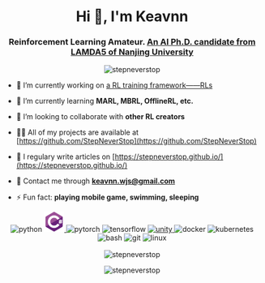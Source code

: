 <h1 align="center">Hi 👋, I'm Keavnn</h1>
<h3 align="center">Reinforcement Learning Amateur. <a href="http://www.lamda.nju.edu.cn/wangjianshu/">An AI Ph.D. candidate from LAMDA5 of Nanjing University</a></h3>

<p align="center"> <img src="https://komarev.com/ghpvc/?username=stepneverstop" alt="stepneverstop" /> </p>

- 🔭 I’m currently working on [a RL training framework——RLs](https://github.com/StepNeverStop/RLs)

- 🌱 I’m currently learning **MARL, MBRL, OfflineRL, etc.**

- 👯 I’m looking to collaborate with **other RL creators**

- 👨‍💻 All of my projects are available at [https://github.com/StepNeverStop](https://github.com/StepNeverStop)

- 📝 I regulary write articles on [https://stepneverstop.github.io/](https://stepneverstop.github.io/)

- 💬 Contact me through **keavnn.wjs@gmail.com**

- ⚡ Fun fact: **playing mobile game, swimming, sleeping**

<p align="center">
  <img src="https://www.vectorlogo.zone/logos/python/python-icon.svg" alt="python" width="40" height="40"/> 
  <a href="https://www.w3schools.com/cs/" target="_blank"> 
    <img src="https://raw.githubusercontent.com/devicons/devicon/master/icons/csharp/csharp-original.svg" alt="csharp" width="40" height="40"/> 
  </a> 
  <img src="https://www.vectorlogo.zone/logos/pytorch/pytorch-icon.svg" alt="pytorch" width="40" height="40"/> 
  <img src="https://www.vectorlogo.zone/logos/tensorflow/tensorflow-icon.svg" alt="tensorflow" width="40" height="40"/>
  <a href="https://unity.com/" target="_blank"> 
    <img src="https://www.vectorlogo.zone/logos/unity3d/unity3d-icon.svg" alt="unity" width="40" height="40"/> 
  </a> 
  <img src="https://www.vectorlogo.zone/logos/docker/docker-icon.svg" alt="docker" width="40" height="40"/> 
  <img src="https://www.vectorlogo.zone/logos/kubernetes/kubernetes-icon.svg" alt="kubernetes" width="40" height="40"/> 
  <img src="https://www.vectorlogo.zone/logos/gnu_bash/gnu_bash-icon.svg" alt="bash" width="40" height="40"/> 
  <img src="https://www.vectorlogo.zone/logos/git-scm/git-scm-icon.svg" alt="git" width="40" height="40"/> 
  <img src="https://www.vectorlogo.zone/logos/linux/linux-icon.svg" alt="linux" width="40" height="40"/> 
</p>

<p align="center"><img align="center" src="https://github-readme-stats.vercel.app/api/top-langs/?username=stepneverstop&layout=compact&hide=html" alt="stepneverstop" /></p>

<p align="center"><img src="https://github-readme-stats.vercel.app/api?username=stepneverstop&show_icons=true" alt="stepneverstop" /></p>

<!-- https://github.com/rahuldkjain/github-profile-readme-generator -->
